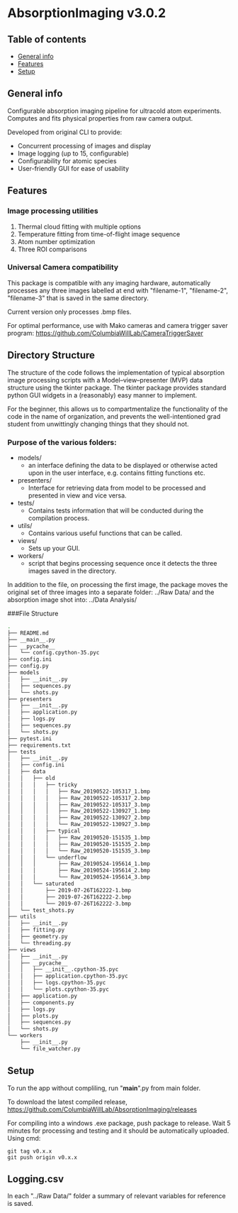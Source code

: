 # AbsorptionImaging v3.0.2

## Table of contents
* [General info](#general-info)
* [Features](#features)
* [Setup](#setup)

## General info
Configurable absorption imaging pipeline for ultracold atom experiments. Computes and fits physical properties from raw camera output.

Developed from original CLI to provide:
- Concurrent processing of images and display
- Image logging (up to 15, configurable)
- Configurability for atomic species
- User-friendly GUI for ease of usability
	
## Features
### Image processing utilities
1. Thermal cloud fitting with multiple options
2. Temperature fitting from time-of-flight image sequence
3. Atom number optimization
4. Three ROI comparisons

### Universal Camera compatibility
This package is compatible with any imaging hardware, automatically processes any three images labelled at end with "filename-1", "filename-2", "filename-3" that is saved in the same directory.

Current version only processes .bmp files.

For optimal performance, use with Mako cameras and camera trigger saver program:
https://github.com/ColumbiaWillLab/CameraTriggerSaver

## Directory Structure
The structure of the code follows the implementation of typical absorption image processing scripts with a Model–view–presenter (MVP) data structure using the tkinter package. The tkinter package provides standard python GUI widgets in a (reasonably) easy manner to implement.

For the beginner, this allows us to compartmentalize the functionality of the code in the name of organization, and prevents the well-intentioned grad student from unwittingly changing things that they should not.

### Purpose of the various folders:

* models/
    + an interface defining the data to be displayed or otherwise acted upon in the user interface, e.g. contains fitting functions etc.
* presenters/
    + Interface for retrieving data from model to be processed and presented in view and vice versa.
* tests/
    + Contains tests information that will be conducted during the compilation process.
* utils/
    + Contains various useful functions that can be called.
* views/
    + Sets up your GUI.
* workers/
    + script that begins processing sequence once it detects the three images saved in the directory.

In addition to the file, on processing the first image, the package moves the original set of three images into a separate folder:
../Raw Data/
and the absorption image shot into:
../Data Analysis/

###File Structure
```bash
.
├── README.md
├── __main__.py
├── __pycache__
│   └── config.cpython-35.pyc
├── config.ini
├── config.py
├── models
│   ├── __init__.py
│   ├── sequences.py
│   └── shots.py
├── presenters
│   ├── __init__.py
│   ├── application.py
│   ├── logs.py
│   ├── sequences.py
│   └── shots.py
├── pytest.ini
├── requirements.txt
├── tests
│   ├── __init__.py
│   ├── config.ini
│   ├── data
│   │   ├── old
│   │   │   ├── tricky
│   │   │   │   ├── Raw_20190522-105317_1.bmp
│   │   │   │   ├── Raw_20190522-105317_2.bmp
│   │   │   │   ├── Raw_20190522-105317_3.bmp
│   │   │   │   ├── Raw_20190522-130927_1.bmp
│   │   │   │   ├── Raw_20190522-130927_2.bmp
│   │   │   │   └── Raw_20190522-130927_3.bmp
│   │   │   ├── typical
│   │   │   │   ├── Raw_20190520-151535_1.bmp
│   │   │   │   ├── Raw_20190520-151535_2.bmp
│   │   │   │   └── Raw_20190520-151535_3.bmp
│   │   │   └── underflow
│   │   │       ├── Raw_20190524-195614_1.bmp
│   │   │       ├── Raw_20190524-195614_2.bmp
│   │   │       └── Raw_20190524-195614_3.bmp
│   │   └── saturated
│   │       ├── 2019-07-26T162222-1.bmp
│   │       ├── 2019-07-26T162222-2.bmp
│   │       └── 2019-07-26T162222-3.bmp
│   └── test_shots.py
├── utils
│   ├── __init__.py
│   ├── fitting.py
│   ├── geometry.py
│   └── threading.py
├── views
│   ├── __init__.py
│   ├── __pycache__
│   │   ├── __init__.cpython-35.pyc
│   │   ├── application.cpython-35.pyc
│   │   ├── logs.cpython-35.pyc
│   │   └── plots.cpython-35.pyc
│   ├── application.py
│   ├── components.py
│   ├── logs.py
│   ├── plots.py
│   ├── sequences.py
│   └── shots.py
└── workers
    ├── __init__.py
    └── file_watcher.py
```	

## Setup
To run the app without compliling, run "__main__".py from main folder.

To download the latest compiled release, https://github.com/ColumbiaWillLab/AbsorptionImaging/releases

For compiling into a windows .exe package, push package to release. Wait 5 minutes for processing and testing and it should be automatically uploaded.
Using cmd:
```
git tag v0.x.x
git push origin v0.x.x
```

## Logging.csv
In each "../Raw Data/" folder a summary of relevant variables for reference is saved.
